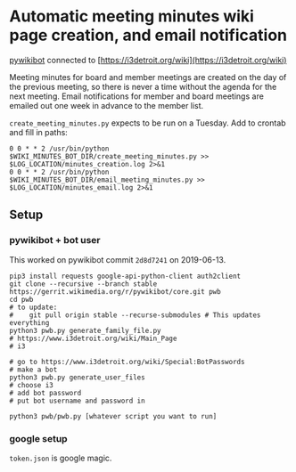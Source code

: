 # Automatic meeting minutes wiki page creation, and email notification
[pywikibot](https://doc.wikimedia.org/pywikibot/master/) connected to [https://i3detroit.org/wiki](https://i3detroit.org/wiki)

Meeting minutes for board and member meetings are created on the day of the previous meeting, so there is never a time without the agenda for the next meeting.
Email notifications for member and board meetings are emailed out one week in advance to the member list.


`create_meeting_minutes.py` expects to be run on a Tuesday. Add to crontab and fill in paths:
```
0 0 * * 2 /usr/bin/python $WIKI_MINUTES_BOT_DIR/create_meeting_minutes.py >> $LOG_LOCATION/minutes_creation.log 2>&1
0 0 * * 2 /usr/bin/python $WIKI_MINUTES_BOT_DIR/email_meeting_minutes.py >> $LOG_LOCATION/minutes_email.log 2>&1
```


## Setup
### pywikibot + bot user
This worked on pywikibot commit `2d8d7241` on 2019-06-13.
```
pip3 install requests google-api-python-client auth2client
git clone --recursive --branch stable https://gerrit.wikimedia.org/r/pywikibot/core.git pwb
cd pwb
# to update:
#    git pull origin stable --recurse-submodules # This updates everything
python3 pwb.py generate_family_file.py
# https://www.i3detroit.org/wiki/Main_Page
# i3

# go to https://www.i3detroit.org/wiki/Special:BotPasswords
# make a bot
python3 pwb.py generate_user_files
# choose i3
# add bot password
# put bot username and password in

python3 pwb/pwb.py [whatever script you want to run]
```

### google setup
`token.json` is google magic.
